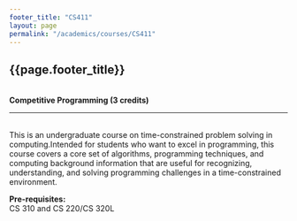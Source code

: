 ```yaml
---
footer_title: "CS411"
layout: page
permalink: "/academics/courses/CS411"
---
```


## {{page.footer_title}}

\
**Competitive Programming (3 credits)**

---

\
This is an undergraduate course on time-constrained problem solving in computing.Intended for students who want to excel in programming, this course covers a core set of algorithms, programming techniques, and computing background information that are useful for recognizing, understanding, and solving programming challenges in a time-constrained environment.

**Pre-requisites:**
\
CS 310 and CS 220/CS 320L

